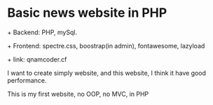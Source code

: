 # Basic news website in PHP

<div>
  <p>+ Backend: PHP, mySql.</p>
  <p>+ Frontend: spectre.css, boostrap(in admin), fontawesome, lazyload</p>
  <p>+ link: qnamcoder.cf</p>
  <p>I want to create simply website, and this website, I think it have good performance.</p>
  <p>This is my first website, no OOP, no MVC, in PHP</p>
</div>


